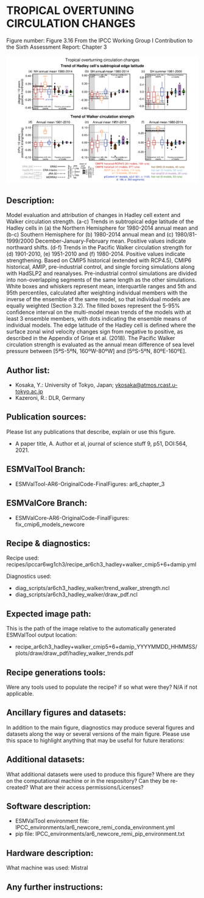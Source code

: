 
TROPICAL OVERTUNING CIRCULATION CHANGES
=======================================

Figure number: Figure 3.16
From the IPCC Working Group I Contribution to the Sixth Assessment Report: Chapter 3

![Figure 3.16](../images/ar6_wg1_chap3_figure3_16_hadley-walker.png?raw=true)


Description:
------------
Model evaluation and attribution of changes in Hadley cell extent and Walker 
circulation strength. (a-c) Trends in subtropical edge latitude of the Hadley 
cells in (a) the Northern Hemisphere for 1980-2014 annual mean and (b-c) 
Southern Hemisphere for (b) 1980-2014 annual mean and (c) 1980/81-1999/2000 
December-January-February mean. Positive values indicate northward shifts. 
(d-f) Trends in the Pacific Walker circulation strength for (d) 1901-2010, 
(e) 1951-2010 and (f) 1980-2014. Positive values indicate strengthening. 
Based on CMIP5 historical (extended with RCP4.5), CMIP6 historical, AMIP, 
pre-industrial control, and single forcing simulations along with HadSLP2 and 
reanalyses. Pre-industrial control simulations are divided into non-overlapping 
segments of the same length as the other simulations. White boxes and whiskers 
represent mean, interquartile ranges and 5th and 95th percentiles, calculated 
after weighting individual members with the inverse of the ensemble of the same 
model, so that individual models are equally weighted (Section 3.2). The filled 
boxes represent the 5-95% confidence interval on the multi-model mean trends of 
the models with at least 3 ensemble members, with dots indicating the ensemble 
means of individual models. The edge latitude of the Hadley cell is defined 
where the surface zonal wind velocity changes sign from negative to positive, as 
described in the Appendix of Grise et al. (2018). The Pacific Walker circulation 
strength is evaluated as the annual mean difference of sea level pressure 
between [5ªS-5ºN, 160ºW-80ºW] and [5ºS-5ºN, 80ºE-160ºE].


Author list:
------------
- Kosaka, Y.: University of Tokyo, Japan; ykosaka@atmos.rcast.u-tokyo.ac.jp
- Kazeroni, R.: DLR, Germany


Publication sources:
--------------------
Please list any publications that describe, explain or use this figure. 
- A paper title, A. Author et al, journal of science stuff 9, p51, DOI:564, 2021. 


ESMValTool Branch:
------------------
- ESMValTool-AR6-OriginalCode-FinalFigures: ar6_chapter_3


ESMValCore Branch:
------------------
- ESMValCore-AR6-OriginalCode-FinalFigures: fix_cmip6_models_newcore


Recipe & diagnostics:
---------------------
Recipe used: recipes/ipccar6wg1ch3/recipe_ar6ch3_hadley+walker_cmip5+6+damip.yml

Diagnostics used:
- diag_scripts/ar6ch3_hadley_walker/trend_walker_strength.ncl
- diag_scripts/ar6ch3_hadley_walker/draw_pdf.ncl


Expected image path:
--------------------
This is the path of the image relative to the automatically generated ESMValTool output location:
- recipe_ar6ch3_hadley+walker_cmip5+6+damip_YYYYMMDD_HHMMSS/plots/draw/draw_pdf/hadley_walker_trends.pdf


Recipe generations tools: 
-------------------------
Were any tools used to populate the recipe? if so what were they? N/A if not applicable. 


Ancillary figures and datasets:
-------------------------------
In addition to the main figure, diagnostics may produce several figures and datasets along the way or several versions of the main figure. Please use this space to highlight anything that may be useful for future iterations:


Additional datasets:
--------------------
What additional datasets were used to produce this figure?
Where are they on the computational machine or in the respository?
Can they be re-created?
What are their access permissions/Licenses?


Software description:
---------------------
- ESMValTool environment file: IPCC_environments/ar6_newcore_remi_conda_environment.yml
- pip file: IPCC_environments/ar6_newcore_remi_pip_environment.txt


Hardware description:
---------------------
What machine was used: Mistral


Any further instructions: 
-------------------------
